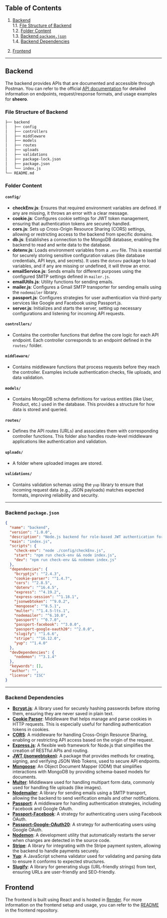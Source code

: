 ## **Table of Contents**

1. [Backend](#backend)  
   1.1. [File Structure of Backend](#file-structure-of-backend)  
   1.2. [Folder Content](#folder-content)  
   1.3. [Backend `package.json`](#backend-packagejson)  
   1.4. [Backend Dependencies](#backend-dependencies)

2. [Frontend](#frontend) 

---

## **Backend**

The backend provides APIs that are documented and accessible through Postman. You can refer to the official [API documentation](https://documenter.getpostman.com/view/31736145/2sA3kRL56j) for detailed information on endpoints, request/response formats, and usage examples for **sheero**.

### **File Structure of Backend**

```bash
├── backend 
│   ├── config
│   ├── controllers
│   ├── middleware
│   ├── models
│   ├── routes
│   ├── uploads
│   ├── validations
│   ├── package-lock.json
│   ├── package.json
│   └── index.js
└── README.md
```

### **Folder Content**

#### `config/`
- **checkEnv.js**: Ensures that required environment variables are defined. If any are missing, it throws an error with a clear message.
- **cookie.js**: Configures cookie settings for JWT token management, ensuring that authentication tokens are securely handled.
- **cors.js**: Sets up Cross-Origin Resource Sharing (CORS) settings, allowing or restricting access to the backend from specific domains.
- **db.js**: Establishes a connection to the MongoDB database, enabling the backend to read and write data to the database.
- **dotenv.js**: Loads environment variables from a `.env` file. This is essential for securely storing sensitive configuration values (like database credentials, API keys, and secrets). It uses the `dotenv` package to load variables, and if any are missing or undefined, it will throw an error.
- **emailService.js**: Sends emails for different purposes using the configured SMTP settings defined in `mailer.js`.
- **emailUtils.js**: Utility functions for sending emails.
- **mailer.js**: Configures a Gmail SMTP transporter for sending emails using the `nodemailer` library.
- **passport.js**: Configures strategies for user authentication via third-party services like Google and Facebook using Passport.js.
- **server.js**: Initializes and starts the server, setting up necessary configurations and listening for incoming API requests.

#### `controllers/`
- Contains the controller functions that define the core logic for each API endpoint. Each controller corresponds to an endpoint defined in the `routes/` folder.

#### `middleware/`
- Contains middleware functions that process requests before they reach the controller. Examples include authentication checks, file uploads, and data validation.

#### `models/`
- Contains MongoDB schema definitions for various entities (like User, Product, etc.) used in the database. This provides a structure for how data is stored and queried.

#### `routes/`
- Defines the API routes (URLs) and associates them with corresponding controller functions. This folder also handles route-level middleware applications like authentication and validation.

#### `uploads/`
- A folder where uploaded images are stored.

#### `validations/`
- Contains validation schemas using the `yup` library to ensure that incoming request data (e.g., JSON payloads) matches expected formats, improving reliability and security.

---

### **Backend `package.json`**

```json
{
  "name": "backend",
  "version": "1.0.0",
  "description": "Node.js backend for role-based JWT authentication for an e-commerce website with access tokens",
  "main": "index.js",
  "scripts": {
    "check-env": "node ./config/checkEnv.js",
    "start": "npm run check-env && node index.js",
    "dev": "npm run check-env && nodemon index.js"
  },
  "dependencies": {
    "bcryptjs": "^2.4.3",
    "cookie-parser": "^1.4.7",
    "cors": "^2.8.5",
    "dotenv": "^16.4.5",
    "express": "^4.19.2",
    "express-session": "^1.18.1",
    "jsonwebtoken": "^9.0.2",
    "mongoose": "^8.5.1",
    "multer": "^1.4.5-lts.1",
    "nodemailer": "^6.10.0",
    "passport": "^0.7.0",
    "passport-facebook": "^3.0.0",
    "passport-google-oauth20": "^2.0.0",
    "slugify": "^1.6.6",
    "stripe": "^16.12.0",
    "yup": "^1.4.0"
  },
  "devDependencies": {
    "nodemon": "^3.1.4"
  },
  "keywords": [],
  "author": "",
  "license": "ISC"
}
```

---

### **Backend Dependencies**

- **[Bcrypt.js](https://www.npmjs.com/package/bcryptjs)**: A library used for securely hashing passwords before storing them, ensuring they are never saved in plain text.
- **[Cookie Parser](https://www.npmjs.com/package/cookie-parser)**: Middleware that helps manage and parse cookies in HTTP requests. This is especially useful for handling authentication tokens in cookies.
- **[CORS](https://www.npmjs.com/package/cors)**: A middleware for handling Cross-Origin Resource Sharing, enabling or restricting API access based on the origin of the request.
- **[Express.js](https://www.npmjs.com/package/express)**: A flexible web framework for Node.js that simplifies the creation of RESTful APIs and routing.
- **[JWT (jsonwebtoken)](https://jwt.io/introduction)**: A package that provides methods for creating, signing, and verifying JSON Web Tokens, used to secure API endpoints.
- **[Mongoose](https://www.npmjs.com/package/mongoose)**: An Object Document Mapper (ODM) that simplifies interactions with MongoDB by providing schema-based models for documents.
- **[Multer](https://www.npmjs.com/package/multer)**: Middleware used for handling multipart form data, commonly used for handling file uploads (like images).
- **[Nodemailer](https://www.npmjs.com/package/nodemailer)**: A library for sending emails using a SMTP transport, allowing the backend to send verification emails and other notifications.
- **[Passport](https://www.npmjs.com/package/passport)**: A middleware for handling authentication strategies, including Facebook and Google OAuth.
- **[Passport-Facebook](https://www.npmjs.com/package/passport-facebook)**: A strategy for authenticating users using Facebook OAuth.
- **[Passport-Google-OAuth20](https://www.npmjs.com/package/passport-google-oauth20)**: A strategy for authenticating users using Google OAuth.
- **[Nodemon](https://www.npmjs.com/package/nodemon)**: A development utility that automatically restarts the server when changes are detected in the source code.
- **[Stripe](https://www.npmjs.com/package/stripe)**: A library for integrating with the Stripe payment system, allowing the backend to handle payments securely.
- **[Yup](https://www.npmjs.com/package/yup)**: A JavaScript schema validator used for validating and parsing data to ensure it conforms to expected structures.
- **[Slugify](https://www.npmjs.com/package/slugify)**: A library for generating slugs (URL-friendly strings) from text, ensuring URLs are user-friendly and SEO-friendly.

## **Frontend**

The frontend is built using React and is hosted in [Render](https://sheero.onrender.com).
For more information on the frontend setup and usage, you can refer to the [README](frontend/README.md) in the frontend repository.